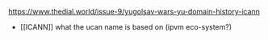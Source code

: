 https://www.thedial.world/issue-9/yugolsav-wars-yu-domain-history-icann
- [[ICANN]]  what the ucan name is based on (ipvm eco-system?)